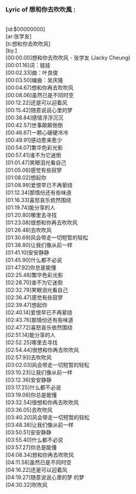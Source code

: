<h3>Lyric of 想和你去吹吹風 :</h3><p><br>[id:$00000000]
<br>[ar:张学友]
<br>[ti:想和你去吹吹风]
<br>[by:]
<br>[00:00.00]想和你去吹吹风 - 张学友 (Jacky Cheung)
<br>[00:01.16]词：娃娃
<br>[00:02.33]曲：叶良俊
<br>[00:03.50]编曲：吴庆隆
<br>[00:04.67]想和你再去吹吹风
<br>[00:08.06]虽然已是不同时空
<br>[00:12.22]还是可以迎着风
<br>[00:15.42]随意说说心里的梦
<br>[00:38.84]感情浮浮沉沉
<br>[00:42.57]世事颠颠倒倒
<br>[00:46.67]一颗心硬硬冷冷
<br>[00:49.91]感动愈来愈少
<br>[00:54.07]繁华色彩光影
<br>[00:57.41]谁不为它迷倒
<br>[01:01.47]笑眼泪光看自己
<br>[01:05.06]感觉有些寂寥
<br>[01:08.02]想起你
<br>[01:08.99]爱恨早已不再萦绕
<br>[01:12.34]那情份还有些味道
<br>[01:16.33]喜怒哀乐依然围绕
<br>[01:19.74]能分享的人
<br>[01:20.80]哪里去寻找
<br>[01:23.08]很想和你再去吹吹风
<br>[01:26.48]去吹吹风
<br>[01:30.69]风会带走一切短暂的轻松
<br>[01:38.80]让我们像从前一样
<br>[01:41.10]安安静静
<br>[01:45.90]什么都不必说
<br>[01:47.92]你总是能懂
<br>[02:25.48]繁华色彩光影
<br>[02:28.70]谁不为它迷倒
<br>[02:32.79]笑眼泪光看自己
<br>[02:36.47]感觉有些寂寥
<br>[02:39.47]想起你
<br>[02:40.14]爱恨早已不再萦绕
<br>[02:43.76]那情份还有些味道
<br>[02:47.72]喜怒哀乐依然围绕
<br>[02:51.14]能分享的人
<br>[02:52.25]哪里去寻找
<br>[02:54.44]很想和你再去吹吹风
<br>[02:57.93]去吹吹风
<br>[03:02.03]风会带走一切短暂的轻松
<br>[03:10.23]让我们像从前一样
<br>[03:12.36]安安静静
<br>[03:17.25]什么都不必说
<br>[03:19.06]你总是能懂
<br>[03:32.54]很想和你再去吹吹风
<br>[03:36.05]去吹吹风
<br>[03:40.20]风会带走一切短暂的轻松
<br>[03:48.38]让我们像从前一样
<br>[03:50.51]安安静静
<br>[03:55.40]什么都不必说
<br>[03:57.27]你总是能懂
<br>[04:08.34]想和你再去吹吹风
<br>[04:11.58]虽然已是不同时空
<br>[04:16.22]还是可以迎着风
<br>[04:19.27]随意说说心里的梦 的梦
<br>[04:30.32]吹吹风
</p>